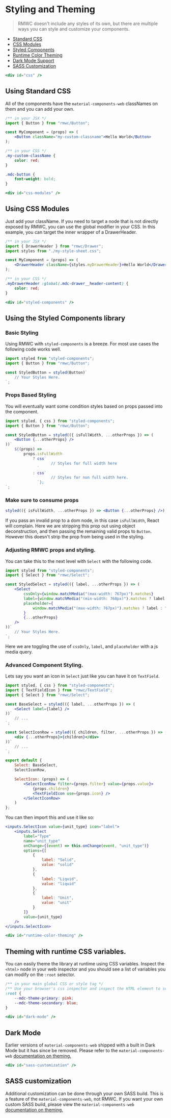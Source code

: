 # Styling and Theming

> RMWC doesn't include any styles of its own, but there are multiple ways you can style and customize your components.

-   [Standard CSS](#css)
-   [CSS Modules](#css-modules)
-   [Styled Components](#styled-components)
-   [Runtime Color Theming](#runtime-color-theming)
-   [Dark Mode Support](#dark-mode)
-   [SASS Customization](#sass-customization)

```jsx renderOnly
<div id="css" />
```

## Using Standard CSS

All of the components have the `material-components-web` classNames on them and you can add your own.

```jsx
/** in your JSX */
import { Button } from "rmwc/Button";

const MyComponent = (props) => (
	<Button className="my-custom-classname">Hello World</Button>
);
```

```css
/** in your CSS */
.my-custom-className {
	color: red;
}

.mdc-button {
	font-weight: bold;
}
```

```jsx renderOnly
<div id="css-modules" />
```

## Using CSS Modules

Just add your className. If you need to target a node that is not directly exposed by RMWC, you can use the global modifier in your CSS. In this example, you can target the inner wrapper of a DrawerHeader.

```jsx
/** in your JSX */
import { DrawerHeader } from "rmwc/Drawer";
import styles from "./my-style-sheet.css";

const MyComponent = (props) => (
	<DrawerHeader className={styles.myDrawerHeader}>Hello World</DrawerHeader>
);
```

```css
/** in your CSS */
.myDrawerHeader :global(.mdc-drawer__header-content) {
	color: red;
}
```

```jsx renderOnly
<div id="styled-components" />
```

## Using the Styled Components library

### Basic Styling

Using RMWC with `styled-components` is a breeze. For most use cases the following code works well.

```jsx
import styled from "styled-components";
import { Button } from "rmwc/Button";

const StyledButton = styled(Button)`
	// Your Styles Here.
`;
```

### Props Based Styling

You will eventually want some condition styles based on props passed into the component.

```jsx
import styled, { css } from "styled-components";
import { Button } from "rmwc/Button";

const StyledButton = styled(({ isFullWidth, ...otherProps }) => (
	<Button {...otherProps} />
))`
	${(props) =>
		props.isFullWidth
			? css`
					// Styles for full width here
			  `
			: css`
					// Styles for non full width here.
			  `};
`;
```

### Make sure to consume props

```jsx
styled(({ isFullWidth, ...otherProps }) => <Button {...otherProps} />);
```

If you pass an invalid prop to a dom node, in this case `isFullWidth`, React will complain. Here we are stripping this prop out using object deconstruction, and then passing the remaining valid props to `Button`. However this doesn't strip the prop from being used in the styling.

### Adjusting RMWC props and styling.

You can take this to the next level with `Select` with the following code.

```jsx
import styled from "styled-components";
import { Select } from "rmwc/Select";

const StyledSelect = styled(({ label, ...otherProps }) => (
	<Select
		cssOnly={window.matchMedia("(max-width: 767px)").matches}
		label={window.matchMedia("(min-width: 768px)").matches ? label : ""}
		placeholder={
			window.matchMedia("(max-width: 767px)").matches ? label : ""
		}
		{...otherProps}
	/>
))`
	// Your Styles Here.
`;
```

Here we are toggling the use of `cssOnly`, `label`, and `placeholder` with a js media query.

### Advanced Component Styling.

Lets say you want an icon in `Select` just like you can have it on `TextField`.

```jsx
import styled, { css } from "styled-components";
import { TextFieldIcon } from "rmwc/TextField";
import { Select } from "rmwc/Select";

const BaseSelect = styled(({ label, ...otherProps }) => (
	<Select label={label} />
))`
	// ...
`;

const SelectIconRow = styled(({ children, filter, ...otherProps }) => (
	<div {...otherProps}>{children}</div>
))`
	// ...
`;

export default {
	Select: BaseSelect,
	SelectIconRow,

	SelectIcon: (props) => (
		<SelectIconRow filter={props.filter} value={props.value}>
			{props.children}
			<TextFieldIcon use={props.icon} />
		</SelectIconRow>
	)
};
```

You can then import this and use it like so:

```jsx
<inputs.SelectIcon value={unit_type} icon="label">
	<inputs.Select
		label="Type"
		name="unit_type"
		onChange={(event) => this.onChange(event, "unit_type")}
		options={[
			{
				label: "Solid",
				value: "solid"
			},
			{
				label: "Liquid",
				value: "liquid"
			},
			{
				label: "Unit",
				value: "unit"
			}
		]}
		value={unit_type}
	/>
</inputs.SelectIcon>
```

```jsx renderOnly
<div id="runtime-color-theming" />
```

## Theming with runtime CSS variables.

You can easily theme the library at runtime using CSS variables. Inspect the `<html>` node in your web inspector and you should see a list of variables you can modify on the `:root` selector.

```css
/** in your main global CSS or style tag */
/** Use your browser's css inspector and inspect the HTML element to see other variables to override. */
:root {
	--mdc-theme-primary: pink;
	--mdc-theme-secondary: blue;
}
```

```jsx renderOnly
<div id="dark-mode" />
```

## Dark Mode

Earlier versions of `material-components-web` shipped with a built in Dark Mode but it has since be removed. Please refer to the `material-components-web` [documentation on theming.](https://material.io/components/web/docs/theming/)

```jsx renderOnly
<div id="sass-customization" />
```

## SASS customization

Additional customization can be done through your own SASS build. This is a feature of the `material-components-web`, not RMWC. If you want your own custom SASS build, please view the `material-components-web` [documentation on theming.](https://material.io/components/web/docs/theming/)
